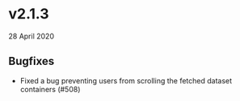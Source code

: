 # v2.1.3

28 April 2020

## Bugfixes

- Fixed a bug preventing users from scrolling the fetched dataset containers (#508)